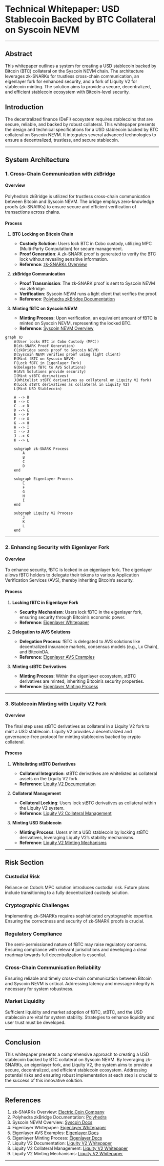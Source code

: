 # Technical Whitepaper: USD Stablecoin Backed by BTC Collateral on Syscoin NEVM

---

## Abstract

This whitepaper outlines a system for creating a USD stablecoin backed by Bitcoin (BTC) collateral on the Syscoin NEVM chain. The architecture leverages zk-SNARKs for trustless cross-chain communication, an eigenlayer fork for enhanced security, and a fork of Liquity V2 for stablecoin minting. The solution aims to provide a secure, decentralized, and efficient stablecoin ecosystem with Bitcoin-level security.

## Introduction

The decentralized finance (DeFi) ecosystem requires stablecoins that are secure, reliable, and backed by robust collateral. This whitepaper presents the design and technical specifications for a USD stablecoin backed by BTC collateral on Syscoin NEVM. It integrates several advanced technologies to ensure a decentralized, trustless, and secure stablecoin.

---

## System Architecture

### 1. Cross-Chain Communication with zkBridge

#### Overview

Polyhedra’s zkBridge is utilized for trustless cross-chain communication between Bitcoin and Syscoin NEVM. The bridge employs zero-knowledge proofs (zk-SNARKs) to ensure secure and efficient verification of transactions across chains.

#### Process

1. **BTC Locking on Bitcoin Chain**
   - **Custody Solution**: Users lock BTC in Cobo custody, utilizing MPC (Multi-Party Computation) for secure management.
   - **Proof Generation**: A zk-SNARK proof is generated to verify the BTC lock without revealing sensitive information.
   - **Reference**: [zk-SNARKs Overview](https://electriccoin.co/blog/snark-explained/)

2. **zkBridge Communication**
   - **Proof Transmission**: The zk-SNARK proof is sent to Syscoin NEVM via zkBridge.
   - **Verification**: Syscoin NEVM runs a light client that verifies the proof.
   - **Reference**: [Polyhedra zkBridge Documentation](https://polyhedra.medium.com/fully-trustless-cross-chain-bitcoin-token-swap-via-zkbridge-0e4dc2f919fe)

3. **Minting fBTC on Syscoin NEVM**
   - **Minting Process**: Upon verification, an equivalent amount of fBTC is minted on Syscoin NEVM, representing the locked BTC.
   - **Reference**: [Syscoin NEVM Overview](https://docs.syscoin.org/docs/intro/syscoin-what/)

```mermaid
graph TD
    A(User locks BTC in Cobo Custody (MPC))
    B(zk-SNARK Proof Generation)
    C(zkBridge sends proof to Syscoin NEVM)
    D(Syscoin NEVM verifies proof using light client)
    E(Mint fBTC on Syscoin NEVM)
    F(Lock fBTC in Eigenlayer Fork)
    G(Delegate fBTC to AVS Solutions)
    H(AVS Solutions provide security)
    I(Mint stBTC derivatives)
    J(Whitelist stBTC derivatives as collateral on Liquity V2 fork)
    K(Lock stBTC derivatives as collateral in Liquity V2)
    L(Mint USD Stablecoin)

    A --> B
    B --> C
    C --> D
    D --> E
    E --> F
    F --> G
    G --> H
    H --> I
    I --> J
    J --> K
    K --> L

    subgraph zk-SNARK Process
        A
        B
        C
        D
    end

    subgraph Eigenlayer Process
        E
        F
        G
        H
        I
    end

    subgraph Liquity V2 Process
        J
        K
        L
    end
```

---

### 2. Enhancing Security with Eigenlayer Fork

#### Overview

To enhance security, fBTC is locked in an eigenlayer fork. The eigenlayer allows fBTC holders to delegate their tokens to various Application Verification Services (AVS), thereby inheriting Bitcoin’s security.

#### Process

1. **Locking fBTC in Eigenlayer Fork**
   - **Security Mechanism**: Users lock fBTC in the eigenlayer fork, ensuring security through Bitcoin’s economic power.
   - **Reference**: [Eigenlayer Whitepaper](https://docs.eigenlayer.xyz/assets/files/EigenLayer_WhitePaper-88c47923ca0319870c611decd6e562ad.pdf)

2. **Delegation to AVS Solutions**
   - **Delegation Process**: fBTC is delegated to AVS solutions like decentralized insurance markets, consensus models (e.g., Lx Chain), and BitcoinDA.
   - **Reference**: [Eigenlayer AVS Examples](https://docs.eigenlayer.xyz/avs-examples/)

3. **Minting stBTC Derivatives**
   - **Minting Process**: Within the eigenlayer ecosystem, stBTC derivatives are minted, inheriting Bitcoin’s security properties.
   - **Reference**: [Eigenlayer Minting Process](https://docs.eigenlayer.xyz/minting-process/)

---

### 3. Stablecoin Minting with Liquity V2 Fork

#### Overview

The final step uses stBTC derivatives as collateral in a Liquity V2 fork to mint a USD stablecoin. Liquity V2 provides a decentralized and governance-free protocol for minting stablecoins backed by crypto collateral.

#### Process

1. **Whitelisting stBTC Derivatives**
   - **Collateral Integration**: stBTC derivatives are whitelisted as collateral assets on the Liquity V2 fork.
   - **Reference**: [Liquity V2 Documentation](https://liquity.gitbook.io/v2-whitepaper)

2. **Collateral Management**
   - **Collateral Locking**: Users lock stBTC derivatives as collateral within the Liquity V2 system.
   - **Reference**: [Liquity V2 Collateral Management](https://liquity.gitbook.io/v2-whitepaper/collateral-management)

3. **Minting USD Stablecoin**
   - **Minting Process**: Users mint a USD stablecoin by locking stBTC derivatives, leveraging Liquity V2’s stability mechanisms.
   - **Reference**: [Liquity V2 Minting Mechanisms](https://liquity.gitbook.io/v2-whitepaper/minting-mechanisms)

---

## Risk Section

### Custodial Risk

Reliance on Cobo’s MPC solution introduces custodial risk. Future plans include transitioning to a fully decentralized custody solution.

### Cryptographic Challenges

Implementing zk-SNARKs requires sophisticated cryptographic expertise. Ensuring the correctness and security of zk-SNARK proofs is crucial.

### Regulatory Compliance

The semi-permissioned nature of fBTC may raise regulatory concerns. Ensuring compliance with relevant jurisdictions and developing a clear roadmap towards full decentralization is essential.

### Cross-Chain Communication Reliability

Ensuring reliable and timely cross-chain communication between Bitcoin and Syscoin NEVM is critical. Addressing latency and message integrity is necessary for system robustness.

### Market Liquidity

Sufficient liquidity and market adoption of fBTC, stBTC, and the USD stablecoin are vital for system stability. Strategies to enhance liquidity and user trust must be developed.

---

## Conclusion

This whitepaper presents a comprehensive approach to creating a USD stablecoin backed by BTC collateral on Syscoin NEVM. By leveraging zk-SNARKs, an eigenlayer fork, and Liquity V2, the system aims to provide a secure, decentralized, and efficient stablecoin ecosystem. Addressing potential risks and ensuring robust implementation at each step is crucial to the success of this innovative solution.

---

## References

1. zk-SNARKs Overview: [Electric Coin Company](https://electriccoin.co/blog/snark-explained/)
2. Polyhedra zkBridge Documentation: [Polyhedra](https://polyhedra.medium.com/fully-trustless-cross-chain-bitcoin-token-swap-via-zkbridge-0e4dc2f919fe)
3. Syscoin NEVM Overview: [Syscoin Docs](https://docs.syscoin.org/docs/intro/syscoin-what/)
4. Eigenlayer Whitepaper: [Eigenlayer Whitepaper](https://docs.eigenlayer.xyz/assets/files/EigenLayer_WhitePaper-88c47923ca0319870c611decd6e562ad.pdf)
5. Eigenlayer AVS Examples: [Eigenlayer Docs](https://docs.eigenlayer.xyz/avs-examples/)
6. Eigenlayer Minting Process: [Eigenlayer Docs](https://docs.eigenlayer.xyz/minting-process/)
7. Liquity V2 Documentation: [Liquity V2 Whitepaper](https://liquity.gitbook.io/v2-whitepaper)
8. Liquity V2 Collateral Management: [Liquity V2 Whitepaper](https://liquity.gitbook.io/v2-whitepaper/collateral-management)
9. Liquity V2 Minting Mechanisms: [Liquity V2 Whitepaper](https://liquity.gitbook.io/v2-whitepaper/minting-mechanisms)

---


